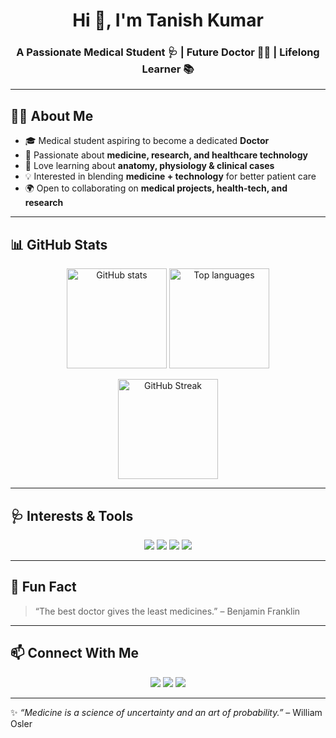 <!-- Profile Header -->
<h1 align="center">Hi 👋, I'm Tanish Kumar</h1>
<h3 align="center">A Passionate Medical Student 🩺 | Future Doctor 👨‍⚕️ | Lifelong Learner 📚</h3>

---

## 🧑‍⚕️ About Me  
- 🎓 Medical student aspiring to become a dedicated **Doctor**  
- 🔬 Passionate about **medicine, research, and healthcare technology**  
- 📖 Love learning about **anatomy, physiology & clinical cases**  
- 💡 Interested in blending **medicine + technology** for better patient care  
- 🌍 Open to collaborating on **medical projects, health-tech, and research**  

---

## 📊 GitHub Stats  
<p align="center">
  <img src="https://github-readme-stats.vercel.app/api?username=ErrVoid&show_icons=true&theme=dracula&hide_border=true" alt="GitHub stats" height="160"/>
  <img src="https://github-readme-stats.vercel.app/api/top-langs/?username=ErrVoid&layout=compact&theme=dracula&hide_border=true" alt="Top languages" height="160"/>
</p>

<p align="center">
  <img src="https://streak-stats.demolab.com?user=ErrVoid&theme=dracula&hide_border=true" alt="GitHub Streak" height="160"/>
</p>

---

## 🩺 Interests & Tools  
<p align="center">
  <img src="https://img.shields.io/badge/Medicine-%F0%9F%92%9C-blue?style=for-the-badge" />
  <img src="https://img.shields.io/badge/Research-%F0%9F%94%8D-green?style=for-the-badge" />
  <img src="https://img.shields.io/badge/Healthcare_Tech-%F0%9F%8C%90-red?style=for-the-badge" />
  <img src="https://img.shields.io/badge/Anatomy-%F0%9F%92%AA-lightgrey?style=for-the-badge" />
</p>

---

## 🧬 Fun Fact  
> “The best doctor gives the least medicines.” – Benjamin Franklin  

---

## 📫 Connect With Me  
<p align="center">
  <a href="https://github.com/ErrVoid"><img src="https://img.shields.io/badge/GitHub-%2312100E.svg?&style=for-the-badge&logo=github&logoColor=white" /></a>
  <a href="mailto:kumartanish011@gmail.com"><img src="https://img.shields.io/badge/Email-D14836?style=for-the-badge&logo=gmail&logoColor=white" /></a>
  <a href="https://www.linkedin.com/in/tanish-modi/"><img src="https://img.shields.io/badge/LinkedIn-%230077B5.svg?&style=for-the-badge&logo=linkedin&logoColor=white" /></a>
</p>

---

✨ *“Medicine is a science of uncertainty and an art of probability.”* – William Osler
